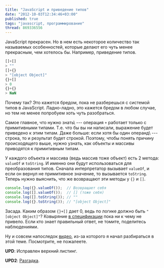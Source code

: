 ```yaml
---
title: "JavaScript и приведение типов"
date: "2012-10-03T12:34:46+03:00"
published: true
tags: "javascript, программирование"
thread: 869336556
---
```


JavaScript прекрасен. Но в нем есть некоторое количество так называемых особенностей, которые делают его чуть менее
прекрасным, чем хотелось бы. Например, приведение типов.

~~~~~javascript
[]+[] 
> ""
[]+{}
> "[object Object]"
{}+[]
> 0
{}+{}
> NaN
~~~~~

Почему так? Это кажется бредом, пока не разберешься с системой типов в JavaScript. Ладно-ладно, это кажется бредом в
любом случае, но тем не менее попробуем хоть чуть разобраться.

Самое главное, что нужно знать\ --- операция `+` работает только с примитивными типами. Т.е. что бы вы ни написали,
выражение будет приведено к этим типам. Даже больше: если хотя бы один операнд\ --- строка, то и результат будет строкой.
Поэтому, чтобы понять причину происходящего выше, нужно узнать, как объекты и массивы приводятся к примитивным типам.

У каждого объекта и массива (ведь массив тоже объект) есть 2 метода: `valueOf` и `toString`. И именно они будут
использоваться для преобразования типов.
Сначала интерпретатор вызывает `valueOf`, и если он вернул не примитивное значение, то вызывается `toString`.
Теперь нужно выяснить, что же возвращают эти методы у `{}` и `[]`.

~~~~~javascript
console.log({}.valueOf());  // Возвращает себя
console.log([].valueOf());  // [] (тоже себя)
console.log([].toString()); // ""
console.log({}.toString()); // "[object Object]"
~~~~~

Засада. Каким образом `{}+[]` дает 0, ведь по логике должно быть `"[object Object]"`? Ковыряние
[в спецификации](http://ecma-international.org/ecma-262/5.1/) пока ни к чему не привело. Если кто знает правильный
ответ, не томите, поделитесь наблюдениями.

Ну и совсем напоследок [видео](https://www.destroyallsoftware.com/talks/wat), из-за которого я начал разбираться
в этой теме. Посмотрите, не пожалеете.

**UPD**: Исправлен верхний листинг.

**UPD2**: [Разгадка](/post/javascripttypecast2/).
